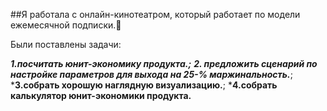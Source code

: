##Я работала с онлайн-кинотеатром, который работает по модели ежемесячной подписки.🎥

Были поставлены задачи:

***1.посчитать юнит-экономику продукта.;***
***2. предложить сценарий по настройке параметров для выхода на 25-% маржинальность.***;
***3.собрать хорошую наглядную визуализацию.**;
***4.собрать калькулятор юнит-экономики продукта.**
